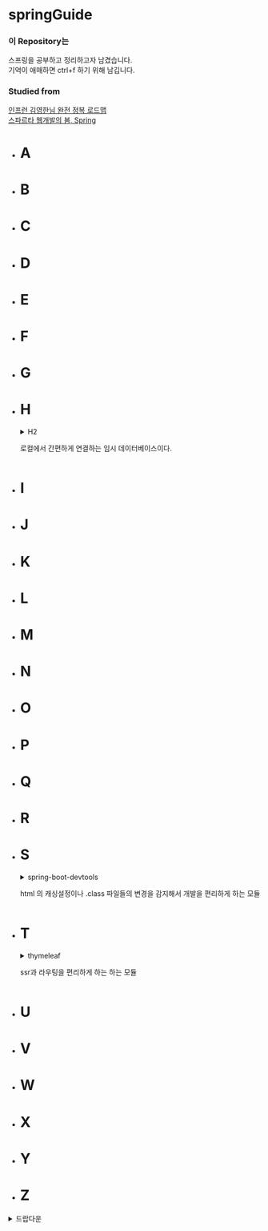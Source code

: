 # springGuide

### 이 Repository는

스프링을 공부하고 정리하고자 남겼습니다.   
기억이 애매하면 ctrl+f 하기 위해 남깁니다.

### Studied from

[인프런 김영한님 완전 정복 로드맵](https://www.inflearn.com/roadmaps/149)   
[스파르타 웹개발의 봄, Spring](https://spartacodingclub.kr/)

* # A
* # B
* # C
* # D
* # E
* # F
* # G
* # H
  <details>
  <summary>
  H2   

  로컬에서 간편하게 연결하는 임시 데이터베이스이다.
  </summary>
  <br>
  
  * 설치   
    우선 spring initializr 에서 h2 가 추가됬는지 확인한다.   
    [h2 설치 링크](https://www.h2database.com/html/main.html)   
    설치된 경로에서 \H2\bin 을 들어간다.   
    h2.sh 또는 bat 을 실행한다.   
    localhost:8082 를 들어간다.   
    JDBC url 을 jdbc:h2:file:~/testDB 로 바꾼다.   
    :mem 의 경우 메모리 :file 의 경우 파일 저장이다.   
    ~/의 경로는 user 에서 시작된다.   
    저장된 파일 경로 예시 : C:\Users\doe\testDB.mv.db   
    jdbc:h2:file:D:\Program Files (x86)\H2\saved\testDB 로 특정 경로를 지정해도 된다.         
    <br>
    
  * 연결  
    스프링과 h2의 연결은 application.properties 에서   
    ```
    spring.datasource.url=jdbc:h2:tcp://localhost/~/testDB
    spring.datasource.driverClassName=org.h2.Driver
    spring.datasource.username=sa
    spring.datasource.password=
    spring.jpa.database-platform=org.hibernate.dialect.H2Dialect
    ``` 
    testDB는 당연히   
    그 이외에 추가하면 좋은 properties 도 잊지 말자   
    ```
    # 테이블이 없다면 자동으로 생성한다.
    spring.jpa.hibernate.ddl-auto=create
    # sql 을 로깅으로 표시한다.
    # spring.jpa.show-sql=true
    logging.level.org.hibernate.sql = debug
    ``` 
  </details>
* # I
* # J
* # K
* # L
* # M
* # N
* # O
* # P
* # Q
* # R
* # S
  <details>
  <summary>
  spring-boot-devtools      
  
  html 의 캐싱설정이나 .class 파일들의 변경을 감지해서 개발을 편리하게 하는 모듈
  </summary>
  <br>
  
  * 설치방법   
    build.gradle 파일의 dependencies 에   
    <br>
    gradle 의 경우   
    `compileOnly ('org.springframework.boot:spring-boot-devtools')`   
    <br>
    maven 경우    
    ```
    <dependency>
        <groupId>org.springframework.boot</groupId>
        <artifactId>spring-boot-devtools</artifactId>
        <optional>true</optional>
    </dependency>
    ```
    
    compileOnly 의 이유   
    [링크](https://docs.spring.io/spring-boot/docs/1.5.16.RELEASE/reference/html/using-boot-devtools.html)      
  <br>  
  * 활용   
    파일이 변경된 경우   
    ctrl+shift+F9 (build->recompile)    
    을 눌려 프로젝트에 바로 적용한다.   
    <br>
    .html 의 경우 캐쉬 없이 바로 적용되고   
    .class 의 경우 프로젝트가 rerun 된다.   
    
  </details>
* # T
  <details>
  <summary>
  thymeleaf   
  
  ssr과 라우팅을 편리하게 하는 하는 모듈   
  </summary>
  <br>
  
  * 보내고 받는 법   
    ```java
    @RequiredArgsConstructor
    @Controller
    public class MemberController {
    @GetMapping("/hello")
    public String hello(Model model){
        model.addAttribute("name","김도형");
        return "hello";
        }
    }
    ```   
    보면 `@RestController` 가 아니라 `@Controller` 를 사용한다는 것을 알 수 있다.    
    rest 는 rest api, 그냥 controller 는 페이지의 전환을 위해서 주로 사용된다.   
    return "hello" 는 resources/templates/hello.html 을 반환한다.   
    `model.addAttribute("name","김도형");`로 변수를 전달하면   
    hello.html 에서   
    `<p th:text="'안녕하세요~' + ${data} + '님'" ></p>`   
    처럼 사용할 수 있다.   
    <br>
  * 문법   
    [여기](https://eblo.tistory.com/55) 를 참조   
    
  </details>
* # U
* # V
* # W
* # X
* # Y
* # Z

<details>
<summary>드랍다운</summary>
<br>

드랍다운 내용
</details>